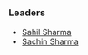 ### Leaders
* [Sahil Sharma](mailto:sahil.sharma@owasp.org)
* [Sachin Sharma](mailto:aslisa.chin@owasp.org)
